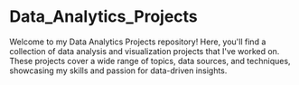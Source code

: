 # Data_Analytics_Projects
Welcome to my Data Analytics Projects repository! Here, you'll find a collection of data analysis and visualization projects that I've worked on. These projects cover a wide range of topics, data sources, and techniques, showcasing my skills and passion for data-driven insights.
